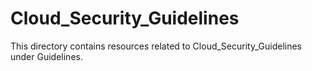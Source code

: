 # Cloud_Security_Guidelines
This directory contains resources related to Cloud_Security_Guidelines under Guidelines.
